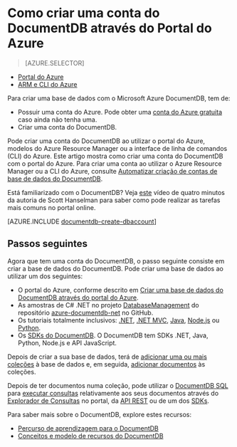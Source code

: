 <properties
    pageTitle="Como criar uma conta do DocumentDB | Microsoft Azure"
    description="Crie uma base de dados NoSQL com o Azure DocumentDB. Siga estas instruções para criar uma conta do DocumentDB e começar a construir a sua base de dados NoSQL rápida de escala global." 
    keywords="criar uma base de dados"
    services="documentdb"
    documentationCenter=""
    authors="mimig1"
    manager="jhubbard"
    editor="monicar"/>

<tags
    ms.service="documentdb"
    ms.workload="data-services"
    ms.tgt_pltfrm="na"
    ms.devlang="na"
    ms.topic="get-started-article"
    ms.date="08/25/2016"
    ms.author="mimig"/>

# Como criar uma conta do DocumentDB através do Portal do Azure

> [AZURE.SELECTOR]
- [Portal do Azure](documentdb-create-account.md)
- [ARM e CLI do Azure](documentdb-automation-resource-manager-cli.md)

Para criar uma base de dados com o Microsoft Azure DocumentDB, tem de:

- Possuir uma conta do Azure. Pode obter uma [conta do Azure gratuita](https://azure.microsoft.com/free) caso ainda não tenha uma. 
- Criar uma conta do DocumentDB.  

Pode criar uma conta do DocumentDB ao utilizar o portal do Azure, modelos do Azure Resource Manager ou a interface de linha de comandos (CLI) do Azure. Este artigo mostra como criar uma conta do DocumentDB com o portal do Azure. Para criar uma conta ao utilizar o Azure Resource Manager ou a CLI do Azure, consulte [Automatizar criação de contas de base de dados do DocumentDB](documentdb-automation-resource-manager-cli.md).

Está familiarizado com o DocumentDB? Veja [este](https://azure.microsoft.com/documentation/videos/create-documentdb-on-azure/) vídeo de quatro minutos da autoria de Scott Hanselman para saber como pode realizar as tarefas mais comuns no portal online.

[AZURE.INCLUDE [documentdb-create-dbaccount](../../includes/documentdb-create-dbaccount.md)]

## Passos seguintes

Agora que tem uma conta do DocumentDB, o passo seguinte consiste em criar a base de dados do DocumentDB. Pode criar uma base de dados ao utilizar um dos seguintes:

- O portal do Azure, conforme descrito em [Criar uma base de dados do DocumentDB através do portal do Azure](documentdb-create-database.md).
- As amostras de C# .NET no projeto [DatabaseManagement](https://github.com/Azure/azure-documentdb-net/tree/master/samples/code-samples/DatabaseManagement) do repositório [azure-documentdb-net](https://github.com/Azure/azure-documentdb-net/tree/master/samples/code-samples) no GitHub.
- Os tutoriais totalmente inclusivos: [.NET](documentdb-get-started.md), [.NET MVC](documentdb-dotnet-application.md), [Java](documentdb-java-application.md), [Node.js](documentdb-nodejs-application.md) ou [Python](documentdb-python-application.md).
- Os [SDKs do DocumentDB](documentdb-sdk-dotnet.md). O DocumentDB tem SDKs .NET, Java, Python, Node.js e API JavaScript.


Depois de criar a sua base de dados, terá de [adicionar uma ou mais coleções](documentdb-create-collection.md) à base de dados e, em seguida, [adicionar documentos](documentdb-view-json-document-explorer.md) às coleções.

Depois de ter documentos numa coleção, pode utilizar o [DocumentDB SQL](documentdb-sql-query.md) para [executar consultas](documentdb-sql-query.md#executing-queries) relativamente aos seus documentos através do [Explorador de Consultas](documentdb-query-collections-query-explorer.md) no portal, da [API REST](https://msdn.microsoft.com/library/azure/dn781481.aspx) ou de um dos [SDKs](documentdb-sdk-dotnet.md).

Para saber mais sobre o DocumentDB, explore estes recursos:

-   [Percurso de aprendizagem para o DocumentDB](https://azure.microsoft.com/documentation/learning-paths/documentdb/)
-   [Conceitos e modelo de recursos do DocumentDB](documentdb-resources.md)



<!--HONumber=ago16_HO5-->


